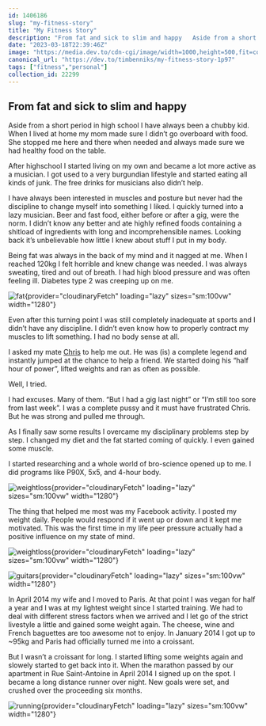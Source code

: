 ```yaml
---
id: 1406186
slug: "my-fitness-story"
title: "My Fitness Story"
description: "From fat and sick to slim and happy   Aside from a short period in high school I have always..."
date: "2023-03-18T22:39:46Z"
image: "https://media.dev.to/cdn-cgi/image/width=1000,height=500,fit=cover,gravity=auto,format=auto/https%3A%2F%2Fdev-to-uploads.s3.amazonaws.com%2Fuploads%2Farticles%2F86xayxbotaqwk8get75h.jpg"
canonical_url: "https://dev.to/timbenniks/my-fitness-story-1p97"
tags: ["fitness","personal"]
collection_id: 22299
---
```


## From fat and sick to slim and happy

Aside from a short period in high school I have always been a chubby kid. When I lived at home my mom made sure I didn’t go overboard with food. She stopped me here and there when needed and always made sure we had healthy food on the table.

After highschool I started living on my own and became a lot more active as a musician. I got used to a very burgundian lifestyle and started eating all kinds of junk. The free drinks for musicians also didn’t help.

I have always been interested in muscles and posture but never had the discipline to change myself into something I liked. I quickly turned into a lazy musician. Beer and fast food, either before or after a gig, were the norm. I didn’t know any better and ate highly refined foods containing a shitload of ingredients with long and incomprehensible names. Looking back it’s unbelievable how little I knew about stuff I put in my body.

Being fat was always in the back of my mind and it nagged at me. When I reached 120kg I felt horrible and knew change was needed. I was always sweating, tired and out of breath. I had high blood pressure and was often feeling ill. Diabetes type 2 was creeping up on me.

![fat](https://dev-to-uploads.s3.amazonaws.com/uploads/articles/z7h5x2kxppg53w4is65y.jpg){provider="cloudinaryFetch" loading="lazy" sizes="sm:100vw" width="1280"}

Even after this turning point I was still completely inadequate at sports and I didn’t have any discipline. I didn’t even know how to properly contract my muscles to lift something. I had no body sense at all.

I asked my mate [Chris](https://www.facebook.com/chrisfinch) to help me out. He was (is) a complete legend and instantly jumped at the chance to help a friend. We started doing his “half hour of power”, lifted weights and ran as often as possible.

Well, I tried.

I had excuses. Many of them. “But I had a gig last night” or “I’m still too sore from last week”. I was a complete pussy and it must have frustrated Chris. But he was strong and pulled me through.

As I finally saw some results I overcame my disciplinary problems step by step. I changed my diet and the fat started coming of quickly. I even gained some muscle.

I started researching and a whole world of bro-science opened up to me. I did programs like P90X, 5x5, and 4-hour body.

![weightloss](https://dev-to-uploads.s3.amazonaws.com/uploads/articles/o0wcd7nly7arzfjs9glt.jpg){provider="cloudinaryFetch" loading="lazy" sizes="sm:100vw" width="1280"}

The thing that helped me most was my Facebook activity. I posted my weight daily. People would respond if it went up or down and it kept me motivated. This was the first time in my life peer pressure actually had a positive influence on my state of mind.

![weightloss](https://dev-to-uploads.s3.amazonaws.com/uploads/articles/8oa7r37rqrhgldhtegpd.jpg){provider="cloudinaryFetch" loading="lazy" sizes="sm:100vw" width="1280"}

![guitars](https://dev-to-uploads.s3.amazonaws.com/uploads/articles/y4yyrv0qc0q0r59piv0n.jpg){provider="cloudinaryFetch" loading="lazy" sizes="sm:100vw" width="1280"}

In April 2014 my wife and I moved to Paris. At that point I was vegan for half a year and I was at my lightest weight since I started training. We had to deal with different stress factors when we arrived and I let go of the strict livestyle a little and gained some weight again. The cheese, wine and French baguettes are too awesome not to enjoy. In January 2014 I got up to ~95kg and Paris had officially turned me into a croissant.

But I wasn’t a croissant for long. I started lifting some weights again and slowely started to get back into it. When the marathon passed by our apartment in Rue Saint-Antoine in April 2014 I signed up on the spot. I became a long distance runner over night. New goals were set, and crushed over the proceeding six months.

![running](https://dev-to-uploads.s3.amazonaws.com/uploads/articles/oph2vujeha2kjojtab6i.jpg){provider="cloudinaryFetch" loading="lazy" sizes="sm:100vw" width="1280"}